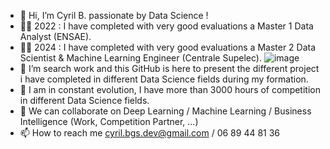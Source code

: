 - 👋 Hi, I’m Cyril B. passionate by Data Science !
- 👨‍💻 2022 : I have completed with very good evaluations a Master 1 Data Analyst (ENSAE).
- 👨‍💻 2024 : I have completed with very good evaluations a Master 2 Data Scientist & Machine Learning Engineer (Centrale Supelec).
![image](https://github.com/InProgress63/InProgress63/assets/74413695/d5cb3565-5e55-42c1-b12a-b5cd69c1624d)
- 👀 I’m search work and this GitHub is here to present the different project i have completed in different Data Science fields during my formation.
- 🚀 I am in constant evolution, I have more than 3000 hours of competition in different Data Science fields.
- 💞️ We can collaborate on Deep Learning / Machine Learning / Business Intelligence (Work, Competition Partner, ...)
- 📫 How to reach me cyril.bgs.dev@gmail.com / 06 89 44 81 36

<!---
InProgress63/InProgress63 is a ✨ special ✨ repository because its `README.md` (this file) appears on your GitHub profile.
You can click the Preview link to take a look at your changes.
--->
